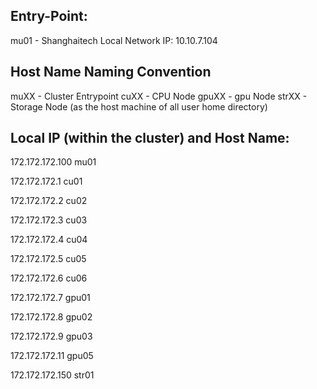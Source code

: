 ## Entry-Point:
mu01 - Shanghaitech Local Network IP: 10.10.7.104

## Host Name Naming Convention
muXX - Cluster Entrypoint
cuXX - CPU Node
gpuXX - gpu Node
strXX - Storage Node (as the host machine of all user home directory)

## Local IP (within the cluster) and Host Name:
172.172.172.100 mu01

172.172.172.1 cu01

172.172.172.2 cu02

172.172.172.3 cu03

172.172.172.4 cu04

172.172.172.5 cu05

172.172.172.6 cu06

172.172.172.7 gpu01

172.172.172.8 gpu02

172.172.172.9 gpu03

172.172.172.11 gpu05

172.172.172.150 str01